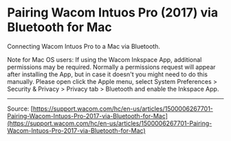 # Pairing Wacom Intuos Pro (2017) via Bluetooth for Mac

Connecting Wacom Intuos Pro to a Mac via Bluetooth.


Note for Mac OS users: If using the Wacom Inkspace App, additional permissions may be required.
Normally a permissions request will appear after installing the App, but in case it doesn't you might need to do this manually. Please open click the Apple menu, select System Preferences > Security & Privacy > Privacy tab > Bluetooth and enable the Inkspace App.

---
Source: [https://support.wacom.com/hc/en-us/articles/1500006267701-Pairing-Wacom-Intuos-Pro-2017-via-Bluetooth-for-Mac](https://support.wacom.com/hc/en-us/articles/1500006267701-Pairing-Wacom-Intuos-Pro-2017-via-Bluetooth-for-Mac)
